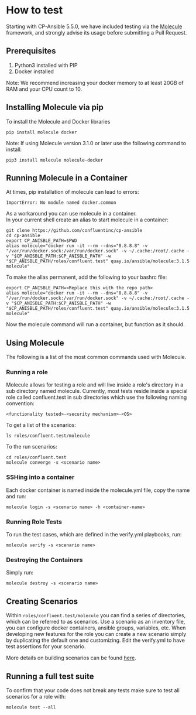 # How to test

Starting with CP-Ansible 5.5.0, we have included testing via the [Molecule](https://molecule.readthedocs.io/en/latest/) framework, and strongly advise its usage before submitting a Pull Request.

## Prerequisites

1. Python3 installed with PIP
2. Docker installed

Note: We recommend increasing your docker memory to at least 20GB of RAM and your CPU count to 10.  

## Installing Molecule via pip

To install the Molecule and Docker libraries  

```pip install molecule docker```

Note: If using Molecule version 3.1.0 or later use the following command to install:

```pip3 install molecule molecule-docker```


## Running Molecule in a Container

At times, pip installation of molecule can lead to errors:
```
ImportError: No module named docker.common
```

As a workaround you can use molecule in a container.  
In your current shell create an alias to start molecule in a container:

```
git clone https://github.com/confluentinc/cp-ansible
cd cp-ansible
export CP_ANISBLE_PATH=$PWD
alias molecule="docker run -it --rm --dns="8.8.8.8" -v "/var/run/docker.sock:/var/run/docker.sock" -v ~/.cache:/root/.cache -v "$CP_ANISBLE_PATH:$CP_ANISBLE_PATH" -w "$CP_ANISBLE_PATH/roles/confluent.test" quay.io/ansible/molecule:3.1.5 molecule"
```

To make the alias permanent, add the following to your bashrc file:

```
export CP_ANISBLE_PATH=<Replace this with the repo path>
alias molecule="docker run -it --rm --dns="8.8.8.8" -v "/var/run/docker.sock:/var/run/docker.sock" -v ~/.cache:/root/.cache -v "$CP_ANISBLE_PATH:$CP_ANISBLE_PATH" -w "$CP_ANISBLE_PATH/roles/confluent.test" quay.io/ansible/molecule:3.1.5 molecule"
```

Now the molecule command will run a container, but function as it should.

## Using Molecule

The following is a list of the most common commands used with Molecule.  

### Running a role

Molecule allows for testing a role and will live inside a role's directory in a sub directory named molecule. Currently, most tests reside inside a special role called confluent.test in sub directories which use the following naming convention:

```<functionality tested>-<security mechanism>-<OS>```

To get a list of the scenarios:

```ls roles/confluent.test/molecule```

To the run scenarios:

```cd roles/confluent.test```  
```molecule converge -s <scenario name>```

### SSHing into a container

Each docker container is named inside the molecule.yml file, copy the name and run:

```molecule login -s <scenario name> -h <container-name>```

### Running Role Tests

To run the test cases, which are defined in the verify.yml playbooks, run:

```molecule verify -s <scenario name>```

### Destroying the Containers

Simply run:

```molecule destroy -s <scenario name>```

## Creating Scenarios

Within ```roles/confluent.test/molecule``` you can find a series of directories, which can be referred to as scenarios. Use a scenario as an inventory file, you can configure docker containers, ansible groups, variables, etc. When developing new features for the role you can create a new scenario simply by duplicating the default one and customizing. Edit the verify.yml to have test assertions for your scenario.

More details on building scenarios can be found [here](https://molecule.readthedocs.io/en/latest/getting-started.html?highlight=scenarios#molecule-scenarios).

## Running a full test suite

To confirm that your code does not break any tests make sure to test all scenarios for a role with:
```
molecule test --all
```
